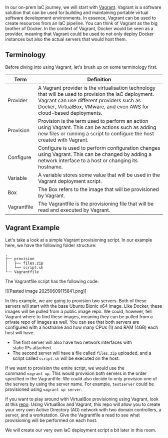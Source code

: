 In our on-prem IaC journey, we will start with [Vagrant](https://developer.hashicorp.com/vagrant). Vagrant is a software solution that can be used for building and maintaining portable virtual software development environments. In essence, Vagrant can be used to create resources from an IaC pipeline. You can think of Vagrant as the big brother of Docker. In the context of Vagrant, Docker would be seen as a provider, meaning that Vagrant could be used to not only deploy Docker instances but also the actual servers that would host them.

## Terminology

Before diving into using Vagrant, let's brush up on some terminology first.

|Term|Definition|
|---|---|
|Provider|A Vagrant provider is the virtualisation technology that will be used to provision the IaC deployment. Vagrant can use different providers such as Docker, VirtualBox, VMware, and even AWS for cloud-based deployments.|
|Provision|Provision is the term used to perform an action using Vagrant. This can be actions such as adding new files or running a script to configure the host created with Vagrant.|
|Configure|Configure is used to perform configuration changes using Vagrant. This can be changed by adding a network interface to a host or changing its hostname.|
|Variable|A variable stores some value that will be used in the Vagrant deployment script.|
|Box|The Box refers to the image that will be provisioned by Vagrant.|
|Vagrantfile|The Vagrantfile is the provisioning file that will be read and executed by Vagrant.|
## Vagrant Example

Let's take a look at a simple Vagrant provisioning script. In our example here, we have the following folder structure:

```
.
├── provision
│   ├── files.zip
│   └── script.sh
└── Vagrantfile
```

The Vagrantfile script has the following code:

![[Pasted image 20250609115841.png]]

In this example, we are going to provision two servers. Both of these servers will start with the base Ubuntu Bionic x64 image.
Like Docker, these images will be pulled from a public image repo.
We could, however, tell Vagrant where to find these images, meaning they can be pulled from a private repo of images as well. You can see that both servers are configured with a hostname and how many CPUs (1) and RAM (4GB) each host will have.

- The first server will also have two network interfaces with static IPs attached.
- The second server will have a file called `files.zip` uploaded, and a script called `script.sh` will be executed on the host.

If we want to provision the entire script, we would use the command `vagrant up`. This would provision both servers in the order specified in the Vagrantfile. We could also decide to only provision one of the servers by using the server name. For example, `testserver` could be provisioned using `vagrant up server`.

If you want to play around with VirtualBox provisioning using Vagrant, look at this [repo](https://github.com/MWR-CyberSec/tabletop-lab-creation).
Using VirtualBox and Vagrant, this repo will allow you to create your very own Active Directory (AD) network with two domain controllers, a server, and a workstation. Give the Vagrantfile a read to see what provisioning will be performed on each host.

We will create our very own IaC deployment script a bit later in this room.
